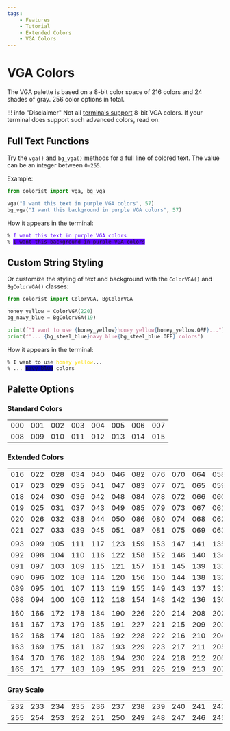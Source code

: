 ```yaml
---
tags:
    - Features
    - Tutorial
    - Extended Colors
    - VGA Colors
---
```


# VGA Colors
The VGA palette is based on a 8-bit color space of 216 colors and 24 shades of gray. 256 color options in total.

!!! info "Disclaimer"
    Not all [terminals support](../../user-guide/materials/terminal-support.md) 8-bit VGA colors. If your terminal does support such advanced colors, read on.

## Full Text Functions
Try the `vga()` and `bg_vga()` methods for a full line of colored text. The value can be an integer between `0-255`.

Example:

```python
from colorist import vga, bg_vga

vga("I want this text in purple VGA colors", 57)
bg_vga("I want this background in purple VGA colors", 57)
```

How it appears in the terminal:

<pre><code>% <span style="color: #5f00ff">I want this text in purple VGA colors</span>
% <span style="background-color: #5f00ff">I want this background in purple VGA colors</span></code></pre>

## Custom String Styling
Or customize the styling of text and background with the `ColorVGA()` and `BgColorVGA()` classes:

```python
from colorist import ColorVGA, BgColorVGA

honey_yellow = ColorVGA(220)
bg_navy_blue = BgColorVGA(19)

print(f"I want to use {honey_yellow}honey yellow{honey_yellow.OFF}...")
print(f"... {bg_steel_blue}navy blue{bg_steel_blue.OFF} colors")
```

How it appears in the terminal:

<pre><code>% I want to use <span style="color: #ffdf00">honey yellow</span>...
% ... <span style="background-color: #0000af">navy blue</span> colors</code></pre>

## Palette Options
### Standard Colors

<table>
    <tbody>
        <tr>
            <td class="extended-colors" style="--bg-color: #000000;">000</td>
            <td class="extended-colors" style="--bg-color: #800000;">001</td>
            <td class="extended-colors" style="--bg-color: #008000;">002</td>
            <td class="extended-colors" style="--bg-color: #808000;">003</td>
            <td class="extended-colors" style="--bg-color: #000080;">004</td>
            <td class="extended-colors" style="--bg-color: #800080;">005</td>
            <td class="extended-colors" style="--bg-color: #008080;">006</td>
            <td class="extended-colors" style="--bg-color: #c0c0c0;">007</td>
        </tr>
        <tr>
            <td class="extended-colors" style="--bg-color: #808080;">008</td>
            <td class="extended-colors" style="--bg-color: #ff0000;">009</td>
            <td class="extended-colors" style="--bg-color: #00ff00;">010</td>
            <td class="extended-colors" style="--bg-color: #ffff00;">011</td>
            <td class="extended-colors" style="--bg-color: #0000ff;">012</td>
            <td class="extended-colors" style="--bg-color: #ff00ff;">013</td>
            <td class="extended-colors" style="--bg-color: #00ffff;">014</td>
            <td class="extended-colors" style="--bg-color: #ffffff;">015</td>
        </tr>
    </tbody>
</table>

### Extended Colors

<table>
    <tbody>
        <tr>
            <td class="extended-colors" style="--bg-color: #000000;">016</td>
            <td class="extended-colors" style="--bg-color: #005f00;">022</td>
            <td class="extended-colors" style="--bg-color: #008700;">028</td>
            <td class="extended-colors" style="--bg-color: #00af00;">034</td>
            <td class="extended-colors" style="--bg-color: #00d700;">040</td>
            <td class="extended-colors" style="--bg-color: #00ff00;">046</td>
            <td class="extended-colors" style="--bg-color: #5fff00;">082</td>
            <td class="extended-colors" style="--bg-color: #5fd700;">076</td>
            <td class="extended-colors" style="--bg-color: #5faf00;">070</td>
            <td class="extended-colors" style="--bg-color: #5f8700;">064</td>
            <td class="extended-colors" style="--bg-color: #5f5f00;">058</td>
            <td class="extended-colors" style="--bg-color: #5f0000;">052</td>
        </tr>
        <tr>
            <td class="extended-colors" style="--bg-color: #00005f;">017</td>
            <td class="extended-colors" style="--bg-color: #005f5f;">023</td>
            <td class="extended-colors" style="--bg-color: #00875f;">029</td>
            <td class="extended-colors" style="--bg-color: #00af5f;">035</td>
            <td class="extended-colors" style="--bg-color: #00d75f;">041</td>
            <td class="extended-colors" style="--bg-color: #00ff5f;">047</td>
            <td class="extended-colors" style="--bg-color: #5fff5f;">083</td>
            <td class="extended-colors" style="--bg-color: #5fd75f;">077</td>
            <td class="extended-colors" style="--bg-color: #5faf5f;">071</td>
            <td class="extended-colors" style="--bg-color: #5f875f;">065</td>
            <td class="extended-colors" style="--bg-color: #5f5f5f;">059</td>
            <td class="extended-colors" style="--bg-color: #5f005f;">053</td>
        </tr>
        <tr>
            <td class="extended-colors" style="--bg-color: #000087;">018</td>
            <td class="extended-colors" style="--bg-color: #005f87;">024</td>
            <td class="extended-colors" style="--bg-color: #008787;">030</td>
            <td class="extended-colors" style="--bg-color: #00af87;">036</td>
            <td class="extended-colors" style="--bg-color: #00d787;">042</td>
            <td class="extended-colors" style="--bg-color: #00ff87;">048</td>
            <td class="extended-colors" style="--bg-color: #5fff87;">084</td>
            <td class="extended-colors" style="--bg-color: #5fd787;">078</td>
            <td class="extended-colors" style="--bg-color: #5faf87;">072</td>
            <td class="extended-colors" style="--bg-color: #5f8787;">066</td>
            <td class="extended-colors" style="--bg-color: #5f5f87;">060</td>
            <td class="extended-colors" style="--bg-color: #5f0087;">054</td>
        </tr>
        <tr>
            <td class="extended-colors" style="--bg-color: #0000af;">019</td>
            <td class="extended-colors" style="--bg-color: #005faf;">025</td>
            <td class="extended-colors" style="--bg-color: #0087af;">031</td>
            <td class="extended-colors" style="--bg-color: #00afaf;">037</td>
            <td class="extended-colors" style="--bg-color: #00d7af;">043</td>
            <td class="extended-colors" style="--bg-color: #00ffaf;">049</td>
            <td class="extended-colors" style="--bg-color: #5fffaf;">085</td>
            <td class="extended-colors" style="--bg-color: #5fd7af;">079</td>
            <td class="extended-colors" style="--bg-color: #5fafaf;">073</td>
            <td class="extended-colors" style="--bg-color: #5f87af;">067</td>
            <td class="extended-colors" style="--bg-color: #5f5faf;">061</td>
            <td class="extended-colors" style="--bg-color: #5f00af;">055</td>
        </tr>
        <tr>
            <td class="extended-colors" style="--bg-color: #0000d7;">020</td>
            <td class="extended-colors" style="--bg-color: #005fd7;">026</td>
            <td class="extended-colors" style="--bg-color: #0087d7;">032</td>
            <td class="extended-colors" style="--bg-color: #00afd7;">038</td>
            <td class="extended-colors" style="--bg-color: #00d7d7;">044</td>
            <td class="extended-colors" style="--bg-color: #00ffd7;">050</td>
            <td class="extended-colors" style="--bg-color: #5fffd7;">086</td>
            <td class="extended-colors" style="--bg-color: #5fd7d7;">080</td>
            <td class="extended-colors" style="--bg-color: #5fafd7;">074</td>
            <td class="extended-colors" style="--bg-color: #5f87d7;">068</td>
            <td class="extended-colors" style="--bg-color: #5f5fd7;">062</td>
            <td class="extended-colors" style="--bg-color: #5f00d7;">056</td>
        </tr>
        <tr>
            <td class="extended-colors" style="--bg-color: #0000ff;">021</td>
            <td class="extended-colors" style="--bg-color: #005fff;">027</td>
            <td class="extended-colors" style="--bg-color: #0087ff;">033</td>
            <td class="extended-colors" style="--bg-color: #00afff;">039</td>
            <td class="extended-colors" style="--bg-color: #00d7ff;">045</td>
            <td class="extended-colors" style="--bg-color: #00ffff;">051</td>
            <td class="extended-colors" style="--bg-color: #5fffff;">087</td>
            <td class="extended-colors" style="--bg-color: #5fd7ff;">081</td>
            <td class="extended-colors" style="--bg-color: #5fafff;">075</td>
            <td class="extended-colors" style="--bg-color: #5f87ff;">069</td>
            <td class="extended-colors" style="--bg-color: #5f5fff;">063</td>
            <td class="extended-colors" style="--bg-color: #5f00ff;">057</td>
        </tr>
        <tr>
            <td colspan="12">
        </tr>
        <tr>
            <td class="extended-colors" style="--bg-color: #8700ff;">093</td>
            <td class="extended-colors" style="--bg-color: #875fff;">099</td>
            <td class="extended-colors" style="--bg-color: #8787ff;">105</td>
            <td class="extended-colors" style="--bg-color: #87afff;">111</td>
            <td class="extended-colors" style="--bg-color: #87d7ff;">117</td>
            <td class="extended-colors" style="--bg-color: #87ffff;">123</td>
            <td class="extended-colors" style="--bg-color: #afffff;">159</td>
            <td class="extended-colors" style="--bg-color: #afd7ff;">153</td>
            <td class="extended-colors" style="--bg-color: #afafff;">147</td>
            <td class="extended-colors" style="--bg-color: #af87ff;">141</td>
            <td class="extended-colors" style="--bg-color: #af5fff;">135</td>
            <td class="extended-colors" style="--bg-color: #af00ff;">129</td>
        </tr>
        <tr>
            <td class="extended-colors" style="--bg-color: #8700d7;">092</td>
            <td class="extended-colors" style="--bg-color: #875fd7;">098</td>
            <td class="extended-colors" style="--bg-color: #8787d7;">104</td>
            <td class="extended-colors" style="--bg-color: #87afd7;">110</td>
            <td class="extended-colors" style="--bg-color: #87d7d7;">116</td>
            <td class="extended-colors" style="--bg-color: #87ffd7;">122</td>
            <td class="extended-colors" style="--bg-color: #afffd7;">158</td>
            <td class="extended-colors" style="--bg-color: #afd7d7;">152</td>
            <td class="extended-colors" style="--bg-color: #afafd7;">146</td>
            <td class="extended-colors" style="--bg-color: #af87d7;">140</td>
            <td class="extended-colors" style="--bg-color: #af5fd7;">134</td>
            <td class="extended-colors" style="--bg-color: #af00d7;">128</td>
        </tr>
        <tr>
            <td class="extended-colors" style="--bg-color: #8700af;">091</td>
            <td class="extended-colors" style="--bg-color: #875faf;">097</td>
            <td class="extended-colors" style="--bg-color: #8787af;">103</td>
            <td class="extended-colors" style="--bg-color: #87afaf;">109</td>
            <td class="extended-colors" style="--bg-color: #87d7af;">115</td>
            <td class="extended-colors" style="--bg-color: #87ffaf;">121</td>
            <td class="extended-colors" style="--bg-color: #afffaf;">157</td>
            <td class="extended-colors" style="--bg-color: #afd7af;">151</td>
            <td class="extended-colors" style="--bg-color: #afafaf;">145</td>
            <td class="extended-colors" style="--bg-color: #af87af;">139</td>
            <td class="extended-colors" style="--bg-color: #af5faf;">133</td>
            <td class="extended-colors" style="--bg-color: #af00af;">127</td>
        </tr>
        <tr>
            <td class="extended-colors" style="--bg-color: #870087;">090</td>
            <td class="extended-colors" style="--bg-color: #875f87;">096</td>
            <td class="extended-colors" style="--bg-color: #878787;">102</td>
            <td class="extended-colors" style="--bg-color: #87af87;">108</td>
            <td class="extended-colors" style="--bg-color: #87d787;">114</td>
            <td class="extended-colors" style="--bg-color: #87ff87;">120</td>
            <td class="extended-colors" style="--bg-color: #afff87;">156</td>
            <td class="extended-colors" style="--bg-color: #afd787;">150</td>
            <td class="extended-colors" style="--bg-color: #afaf87;">144</td>
            <td class="extended-colors" style="--bg-color: #af8787;">138</td>
            <td class="extended-colors" style="--bg-color: #af5f87;">132</td>
            <td class="extended-colors" style="--bg-color: #af0087;">126</td>
        </tr>
        <tr>
            <td class="extended-colors" style="--bg-color: #87005f;">089</td>
            <td class="extended-colors" style="--bg-color: #875f5f;">095</td>
            <td class="extended-colors" style="--bg-color: #87875f;">101</td>
            <td class="extended-colors" style="--bg-color: #87af5f;">107</td>
            <td class="extended-colors" style="--bg-color: #87d75f;">113</td>
            <td class="extended-colors" style="--bg-color: #87ff5f;">119</td>
            <td class="extended-colors" style="--bg-color: #afff5f;">155</td>
            <td class="extended-colors" style="--bg-color: #afd75f;">149</td>
            <td class="extended-colors" style="--bg-color: #afaf5f;">143</td>
            <td class="extended-colors" style="--bg-color: #af875f;">137</td>
            <td class="extended-colors" style="--bg-color: #af5f5f;">131</td>
            <td class="extended-colors" style="--bg-color: #af005f;">125</td>
        </tr>
        <tr>
            <td class="extended-colors" style="--bg-color: #870000;">088</td>
            <td class="extended-colors" style="--bg-color: #875f00;">094</td>
            <td class="extended-colors" style="--bg-color: #878700;">100</td>
            <td class="extended-colors" style="--bg-color: #87af00;">106</td>
            <td class="extended-colors" style="--bg-color: #87d700;">112</td>
            <td class="extended-colors" style="--bg-color: #87ff00;">118</td>
            <td class="extended-colors" style="--bg-color: #afff00;">154</td>
            <td class="extended-colors" style="--bg-color: #afd700;">148</td>
            <td class="extended-colors" style="--bg-color: #afaf00;">142</td>
            <td class="extended-colors" style="--bg-color: #af8700;">136</td>
            <td class="extended-colors" style="--bg-color: #af5f00;">130</td>
            <td class="extended-colors" style="--bg-color: #af0000;">124</td>
        </tr>
        <tr>
            <td colspan="12">
        </tr>
        <tr>
            <td class="extended-colors" style="--bg-color: #d70000;">160</td>
            <td class="extended-colors" style="--bg-color: #d75f00;">166</td>
            <td class="extended-colors" style="--bg-color: #d78700;">172</td>
            <td class="extended-colors" style="--bg-color: #dfaf00;">178</td>
            <td class="extended-colors" style="--bg-color: #dfdf00;">184</td>
            <td class="extended-colors" style="--bg-color: #dfff00;">190</td>
            <td class="extended-colors" style="--bg-color: #ffff00;">226</td>
            <td class="extended-colors" style="--bg-color: #ffdf00;">220</td>
            <td class="extended-colors" style="--bg-color: #ffaf00;">214</td>
            <td class="extended-colors" style="--bg-color: #ff8700;">208</td>
            <td class="extended-colors" style="--bg-color: #ff5f00;">202</td>
            <td class="extended-colors" style="--bg-color: #ff0000;">196</td>
        </tr>
        <tr>
            <td class="extended-colors" style="--bg-color: #d7005f;">161</td>
            <td class="extended-colors" style="--bg-color: #d75f5f;">167</td>
            <td class="extended-colors" style="--bg-color: #d7875f;">173</td>
            <td class="extended-colors" style="--bg-color: #dfaf5f;">179</td>
            <td class="extended-colors" style="--bg-color: #dfdf5f;">185</td>
            <td class="extended-colors" style="--bg-color: #dfff5f;">191</td>
            <td class="extended-colors" style="--bg-color: #ffff5f;">227</td>
            <td class="extended-colors" style="--bg-color: #ffdf5f;">221</td>
            <td class="extended-colors" style="--bg-color: #ffaf5f;">215</td>
            <td class="extended-colors" style="--bg-color: #ff875f;">209</td>
            <td class="extended-colors" style="--bg-color: #ff5f5f;">203</td>
            <td class="extended-colors" style="--bg-color: #ff005f;">197</td>
        </tr>
        <tr>
            <td class="extended-colors" style="--bg-color: #d70087;">162</td>
            <td class="extended-colors" style="--bg-color: #d75f87;">168</td>
            <td class="extended-colors" style="--bg-color: #d78787;">174</td>
            <td class="extended-colors" style="--bg-color: #dfaf87;">180</td>
            <td class="extended-colors" style="--bg-color: #dfdf87;">186</td>
            <td class="extended-colors" style="--bg-color: #dfff87;">192</td>
            <td class="extended-colors" style="--bg-color: #ffff87;">228</td>
            <td class="extended-colors" style="--bg-color: #ffdf87;">222</td>
            <td class="extended-colors" style="--bg-color: #ffaf87;">216</td>
            <td class="extended-colors" style="--bg-color: #ff8787;">210</td>
            <td class="extended-colors" style="--bg-color: #ff5f87;">204</td>
            <td class="extended-colors" style="--bg-color: #ff0087;">198</td>
        </tr>
        <tr>
            <td class="extended-colors" style="--bg-color: #d700af;">163</td>
            <td class="extended-colors" style="--bg-color: #d75faf;">169</td>
            <td class="extended-colors" style="--bg-color: #d787af;">175</td>
            <td class="extended-colors" style="--bg-color: #dfafaf;">181</td>
            <td class="extended-colors" style="--bg-color: #dfdfaf;">187</td>
            <td class="extended-colors" style="--bg-color: #dfffaf;">193</td>
            <td class="extended-colors" style="--bg-color: #ffffaf;">229</td>
            <td class="extended-colors" style="--bg-color: #ffdfaf;">223</td>
            <td class="extended-colors" style="--bg-color: #ffafaf;">217</td>
            <td class="extended-colors" style="--bg-color: #ff87af;">211</td>
            <td class="extended-colors" style="--bg-color: #ff5faf;">205</td>
            <td class="extended-colors" style="--bg-color: #ff00af;">199</td>
        </tr>
        <tr>
            <td class="extended-colors" style="--bg-color: #d700d7;">164</td>
            <td class="extended-colors" style="--bg-color: #d75fd7;">170</td>
            <td class="extended-colors" style="--bg-color: #d787d7;">176</td>
            <td class="extended-colors" style="--bg-color: #dfafdf;">182</td>
            <td class="extended-colors" style="--bg-color: #dfdfdf;">188</td>
            <td class="extended-colors" style="--bg-color: #dfffdf;">194</td>
            <td class="extended-colors" style="--bg-color: #ffffdf;">230</td>
            <td class="extended-colors" style="--bg-color: #ffdfdf;">224</td>
            <td class="extended-colors" style="--bg-color: #ffafdf;">218</td>
            <td class="extended-colors" style="--bg-color: #ff87df;">212</td>
            <td class="extended-colors" style="--bg-color: #ff5fdf;">206</td>
            <td class="extended-colors" style="--bg-color: #ff00df;">200</td>
        </tr>
        <tr>
            <td class="extended-colors" style="--bg-color: #d700ff;">165</td>
            <td class="extended-colors" style="--bg-color: #d75fff;">171</td>
            <td class="extended-colors" style="--bg-color: #d787ff;">177</td>
            <td class="extended-colors" style="--bg-color: #dfafff;">183</td>
            <td class="extended-colors" style="--bg-color: #dfdfff;">189</td>
            <td class="extended-colors" style="--bg-color: #dfffff;">195</td>
            <td class="extended-colors" style="--bg-color: #ffffff;">231</td>
            <td class="extended-colors" style="--bg-color: #ffdfff;">225</td>
            <td class="extended-colors" style="--bg-color: #ffafff;">219</td>
            <td class="extended-colors" style="--bg-color: #ff87ff;">213</td>
            <td class="extended-colors" style="--bg-color: #ff5fff;">207</td>
            <td class="extended-colors" style="--bg-color: #ff00ff;">201</td>
        </tr>
    </tbody>
</table>

### Gray Scale

<table>
    <tbody>
        <tr>
            <td class="extended-colors" style="--bg-color: #080808;">232</td>
            <td class="extended-colors" style="--bg-color: #121212;">233</td>
            <td class="extended-colors" style="--bg-color: #1c1c1c;">234</td>
            <td class="extended-colors" style="--bg-color: #262626;">235</td>
            <td class="extended-colors" style="--bg-color: #303030;">236</td>
            <td class="extended-colors" style="--bg-color: #3a3a3a;">237</td>
            <td class="extended-colors" style="--bg-color: #444444;">238</td>
            <td class="extended-colors" style="--bg-color: #4e4e4e;">239</td>
            <td class="extended-colors" style="--bg-color: #585858;">240</td>
            <td class="extended-colors" style="--bg-color: #626262;">241</td>
            <td class="extended-colors" style="--bg-color: #6c6c6c;">242</td>
            <td class="extended-colors" style="--bg-color: #767676;">243</td>
        </tr>
        <tr>
            <td class="extended-colors" style="--bg-color: #eeeeee;">255</td>
            <td class="extended-colors" style="--bg-color: #e4e4e4;">254</td>
            <td class="extended-colors" style="--bg-color: #dadada;">253</td>
            <td class="extended-colors" style="--bg-color: #d0d0d0;">252</td>
            <td class="extended-colors" style="--bg-color: #c6c6c6;">251</td>
            <td class="extended-colors" style="--bg-color: #bcbcbc;">250</td>
            <td class="extended-colors" style="--bg-color: #b2b2b2;">249</td>
            <td class="extended-colors" style="--bg-color: #a8a8a8;">248</td>
            <td class="extended-colors" style="--bg-color: #9e9e9e;">247</td>
            <td class="extended-colors" style="--bg-color: #949494;">246</td>
            <td class="extended-colors" style="--bg-color: #8a8a8a;">245</td>
            <td class="extended-colors" style="--bg-color: #808080;">244</td>
        </tr>
    </tbody>
</table>
